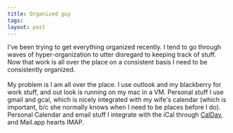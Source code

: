 ```yaml
---
title: Organized guy
tags: 
layout: post
---
```

I've been trying to get everything organized recently.  I tend to go through waves of hyper-organization to utter disregard to keeping track of stuff. Now that work is all over the place on a consistent basis I need to be consistently organized. <br /><br />My problem is I am all over the place.  I use outlook and my blackberry for work stuff, and out look is running on my mac in a VM.  Personal stuff I use gmail and gcal, which is nicely integrated with my wife's calendar (which is important, b/c she normally knows when I need to be places before I do).  Personal Calendar and email stuff I integrate with the iCal through <a href="http://www.google.com/support/calendar/bin/answer.py?answer=99358">CalDav</a>, and Mail.app hearts IMAP.
